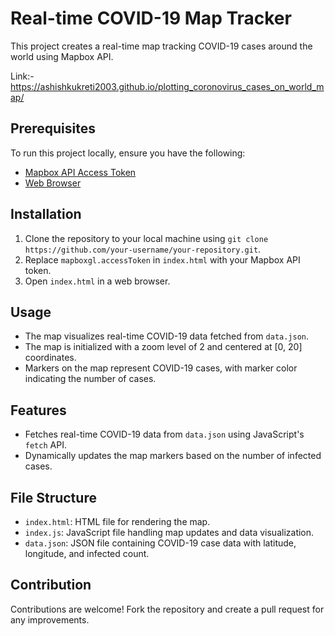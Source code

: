 # Real-time COVID-19 Map Tracker

This project creates a real-time map tracking COVID-19 cases around the world using Mapbox API.

Link:- https://ashishkukreti2003.github.io/plotting_coronovirus_cases_on_world_map/

## Prerequisites

To run this project locally, ensure you have the following:

- [Mapbox API Access Token](https://docs.mapbox.com/help/how-mapbox-works/access-tokens/)
- [Web Browser](https://www.google.com/chrome/)

## Installation

1. Clone the repository to your local machine using `git clone https://github.com/your-username/your-repository.git`.
2. Replace `mapboxgl.accessToken` in `index.html` with your Mapbox API token.
3. Open `index.html` in a web browser.

## Usage

- The map visualizes real-time COVID-19 data fetched from `data.json`.
- The map is initialized with a zoom level of 2 and centered at [0, 20] coordinates.
- Markers on the map represent COVID-19 cases, with marker color indicating the number of cases.

## Features

- Fetches real-time COVID-19 data from `data.json` using JavaScript's `fetch` API.
- Dynamically updates the map markers based on the number of infected cases.

## File Structure

- `index.html`: HTML file for rendering the map.
- `index.js`: JavaScript file handling map updates and data visualization.
- `data.json`: JSON file containing COVID-19 case data with latitude, longitude, and infected count.

## Contribution

Contributions are welcome! Fork the repository and create a pull request for any improvements.
